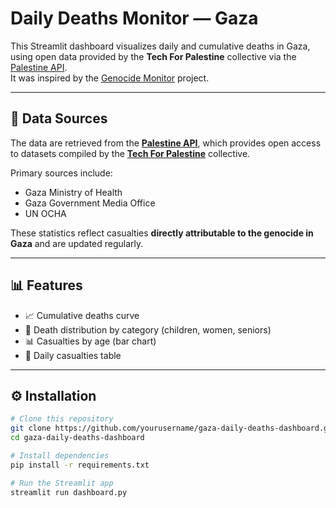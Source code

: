 # Daily Deaths Monitor — Gaza

This Streamlit dashboard visualizes daily and cumulative deaths in Gaza, using open data provided by the **Tech For Palestine** collective via the [Palestine API](https://github.com/ummahrican/palestine-api).  
It was inspired by the [Genocide Monitor](https://genocidemonitor.com/) project.

---

## 🧩 Data Sources

The data are retrieved from the **[Palestine API](https://github.com/ummahrican/palestine-api)**, which provides open access to datasets compiled by the **[Tech For Palestine](https://techforpalestine.org/)** collective.

Primary sources include:
- Gaza Ministry of Health  
- Gaza Government Media Office  
- UN OCHA  

These statistics reflect casualties **directly attributable to the genocide in Gaza** and are updated regularly.

---

## 📊 Features

- 📈 Cumulative deaths curve  
- 🧍 Death distribution by category (children, women, seniors)  
- 📊 Casualties by age (bar chart)  
- 📅 Daily casualties table  

---

## ⚙️ Installation

```bash
# Clone this repository
git clone https://github.com/yourusername/gaza-daily-deaths-dashboard.git
cd gaza-daily-deaths-dashboard

# Install dependencies
pip install -r requirements.txt

# Run the Streamlit app
streamlit run dashboard.py
